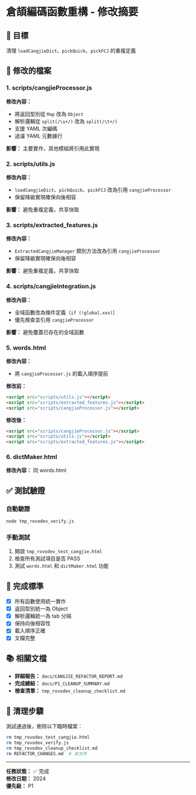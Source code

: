 # 倉頡編碼函數重構 - 修改摘要

## 🎯 目標
清理 `loadCangjieDict`、`pickQuick`、`pickFCJ` 的重複定義

## 📝 修改的檔案

### 1. scripts/cangjieProcessor.js
**修改內容：**
- 將返回型別從 `Map` 改為 `Object`
- 解析邏輯從 `split(/\s+/)` 改為 `split(/\t+/)`
- 支援 YAML 次編碼
- 過濾 YAML 元數據行

**影響：** 主要實作，其他模組將引用此實現

### 2. scripts/utils.js
**修改內容：**
- `loadCangjieDict`、`pickQuick`、`pickFCJ` 改為引用 `cangjieProcessor`
- 保留降級實現確保向後相容

**影響：** 避免重複定義，共享快取

### 3. scripts/extracted_features.js
**修改內容：**
- `ExtractedCangjieManager` 類別方法改為引用 `cangjieProcessor`
- 保留降級實現確保向後相容

**影響：** 避免重複定義，共享快取

### 4. scripts/cangjieIntegration.js
**修改內容：**
- 全域函數改為條件定義（`if (!global.xxx)`）
- 優先檢查並引用 `cangjieProcessor`

**影響：** 避免覆蓋已存在的全域函數

### 5. words.html
**修改內容：**
- 將 `cangjieProcessor.js` 的載入順序提前

**修改前：**
```html
<script src="scripts/utils.js"></script>
<script src="scripts/extracted_features.js"></script>
<script src="scripts/cangjieProcessor.js"></script>
```

**修改後：**
```html
<script src="scripts/cangjieProcessor.js"></script>
<script src="scripts/utils.js"></script>
<script src="scripts/extracted_features.js"></script>
```

### 6. dictMaker.html
**修改內容：** 同 words.html

## ✅ 測試驗證

### 自動驗證
```bash
node tmp_rovodev_verify.js
```

### 手動測試
1. 開啟 `tmp_rovodev_test_cangjie.html`
2. 檢查所有測試項目是否 PASS
3. 測試 `words.html` 和 `dictMaker.html` 功能

## 🎉 完成標準

- [x] 所有函數使用統一實作
- [x] 返回型別統一為 Object
- [x] 解析邏輯統一為 tab 分隔
- [x] 保持向後相容性
- [x] 載入順序正確
- [x] 文檔完整

## 📚 相關文檔

- **詳細報告：** `docs/CANGJIE_REFACTOR_REPORT.md`
- **完成總結：** `docs/P1_CLEANUP_SUMMARY.md`
- **檢查清單：** `tmp_rovodev_cleanup_checklist.md`

## 🧹 清理步驟

測試通過後，刪除以下臨時檔案：
```bash
rm tmp_rovodev_test_cangjie.html
rm tmp_rovodev_verify.js
rm tmp_rovodev_cleanup_checklist.md
rm REFACTOR_CHANGES.md  # 本文件
```

---
**任務狀態：** ✅ 完成  
**修改日期：** 2024  
**優先級：** P1
